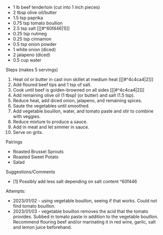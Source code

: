 - 1 lb beef tenderloin (cut into 1 inch pieces)
- 2 tbsp olive oil/butter
- 1.5 tsp paprika
- 0.75 tsp tomato boullion
- 2.5 tsp salt \[[[#^60f446|1]]\]
- 0.25 tsp nutmeg
- 0.25 tsp cinnamon
- 0.5 tsp onion powder
- 1 white onion (diced)
- 2 jalapeno (diced)
- 0.5 cup water

Steps (makes 5 servings)
1. Heat oil or butter in cast iron skillet at medium heat \[[[#^4c4ca4|2]]\]
2. Add floured beef tips and 1 tsp of salt.
3. Cook until beef is golden-browned on all sides \[[[#^4c4ca4|2]]\]
4. Add remaining olive oil (1 tbsp) (or butter) and salt (1.5 tsp).
5. Reduce heat, add diced onion, jalapeno, and remaining spices.
6. Saute the vegetables until smoothed.
7. Add vegetable bouillon, water, and tomato paste and stir to combine with veggies.
8. Reduce mixture to produce a sauce.
9. Add in meat and let simmer in sauce.
10. Serve on grits.

Pairings
- Roasted Brussel Sprouts
- Roasted Sweet Potato
- Salad

Suggestions/Comments
- \[1\] Possibly add less salt depending on salt content  ^60f446

Attempts:
- 2023/01/02 - using vegetable bouillon, seeing if that works. Could not find tomato bouillon.
- 2023/01/03 - vegetable bouillon removes the acid that the tomato provides. Subbed in tomato paste in addition to the vegetable bouillon. Recommend flouring beef and/or marinating it in red wine, garlic, salt and lemon juice beforehand.